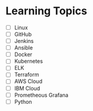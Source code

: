 # Learning Topics

- [ ] Linux
- [ ] GitHub
- [ ] Jenkins
- [ ] Ansible
- [ ] Docker
- [ ] Kubernetes
- [ ] ELK
- [ ] Terraform
- [ ] AWS Cloud
- [ ] IBM Cloud
- [ ] Prometheous Grafana
- [ ] Python
